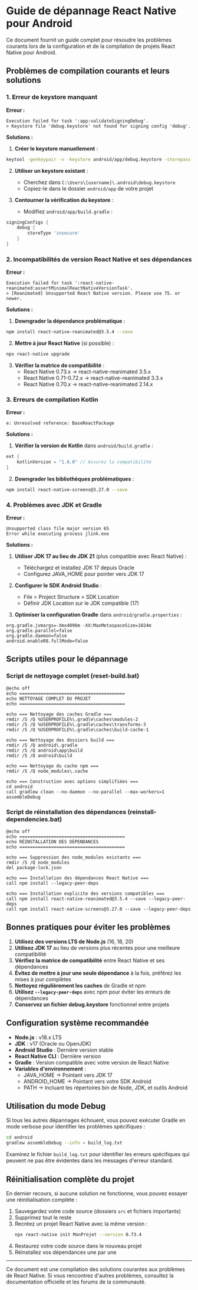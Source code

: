 # Guide de dépannage React Native pour Android

Ce document fournit un guide complet pour résoudre les problèmes courants lors de la configuration et de la compilation de projets React Native pour Android.

## Problèmes de compilation courants et leurs solutions

### 1. Erreur de keystore manquant

**Erreur :**
```
Execution failed for task ':app:validateSigningDebug'.
> Keystore file 'debug.keystore' not found for signing config 'debug'.
```

**Solutions :**

1. **Créer le keystore manuellement** :
```bash
keytool -genkeypair -v -keystore android/app/debug.keystore -storepass android -alias androiddebugkey -keypass android -keyalg RSA -keysize 2048 -validity 10000 -dname "CN=Android Debug,O=Android,C=US"
```

2. **Utiliser un keystore existant** :
   - Cherchez dans `C:\Users\[username]\.android\debug.keystore`
   - Copiez-le dans le dossier `android/app` de votre projet

3. **Contourner la vérification du keystore** :
   - Modifiez `android/app/build.gradle` :
```gradle
signingConfigs {
    debug {
        storeType 'insecure'
    }
}
```

### 2. Incompatibilités de version React Native et ses dépendances

**Erreur :**
```
Execution failed for task ':react-native-reanimated:assertMinimalReactNativeVersionTask'.
> [Reanimated] Unsupported React Native version. Please use 75. or newer.
```

**Solutions :**

1. **Downgrader la dépendance problématique** :
```bash
npm install react-native-reanimated@3.5.4 --save
```

2. **Mettre à jour React Native** (si possible) :
```bash
npx react-native upgrade
```

3. **Vérifier la matrice de compatibilité** :
   - React Native 0.73.x → react-native-reanimated 3.5.x
   - React Native 0.71-0.72.x → react-native-reanimated 3.3.x
   - React Native 0.70.x → react-native-reanimated 2.14.x

### 3. Erreurs de compilation Kotlin

**Erreur :**
```
e: Unresolved reference: BaseReactPackage
```

**Solutions :**

1. **Vérifier la version de Kotlin** dans `android/build.gradle` :
```gradle
ext {
    kotlinVersion = "1.8.0" // Assurez la compatibilité
}
```

2. **Downgrader les bibliothèques problématiques** :
```bash
npm install react-native-screens@3.27.0 --save
```

### 4. Problèmes avec JDK et Gradle

**Erreur :**
```
Unsupported class file major version 65
Error while executing process jlink.exe
```

**Solutions :**

1. **Utiliser JDK 17 au lieu de JDK 21** (plus compatible avec React Native) :
   - Téléchargez et installez JDK 17 depuis Oracle
   - Configurez JAVA_HOME pour pointer vers JDK 17

2. **Configurer le SDK Android Studio** :
   - File > Project Structure > SDK Location
   - Définir JDK Location sur le JDK compatible (17)

3. **Optimiser la configuration Gradle** dans `android/gradle.properties` :
```properties
org.gradle.jvmargs=-Xmx4096m -XX:MaxMetaspaceSize=1024m
org.gradle.parallel=false
org.gradle.daemon=false
android.enableR8.fullMode=false
```

## Scripts utiles pour le dépannage

### Script de nettoyage complet (reset-build.bat)

```batch
@echo off
echo ========================================
echo NETTOYAGE COMPLET DU PROJET
echo ========================================

echo === Nettoyage des caches Gradle ===
rmdir /S /Q %USERPROFILE%\.gradle\caches\modules-2
rmdir /S /Q %USERPROFILE%\.gradle\caches\transforms-3
rmdir /S /Q %USERPROFILE%\.gradle\caches\build-cache-1

echo === Nettoyage des dossiers build ===
rmdir /S /Q android\.gradle
rmdir /S /Q android\app\build
rmdir /S /Q android\build

echo === Nettoyage du cache npm ===
rmdir /S /Q node_modules\.cache

echo === Construction avec options simplifiées ===
cd android
call gradlew clean --no-daemon --no-parallel --max-workers=1 assembleDebug
```

### Script de réinstallation des dépendances (reinstall-dependencies.bat)

```batch
@echo off
echo ========================================
echo RÉINSTALLATION DES DÉPENDANCES
echo ========================================

echo === Suppression des node_modules existants ===
rmdir /S /Q node_modules
del package-lock.json

echo === Installation des dépendances React Native ===
call npm install --legacy-peer-deps

echo === Installation explicite des versions compatibles ===
call npm install react-native-reanimated@3.5.4 --save --legacy-peer-deps
call npm install react-native-screens@3.27.0 --save --legacy-peer-deps
```

## Bonnes pratiques pour éviter les problèmes

1. **Utilisez des versions LTS de Node.js** (16, 18, 20)
2. **Utilisez JDK 17** au lieu de versions plus récentes pour une meilleure compatibilité
3. **Vérifiez la matrice de compatibilité** entre React Native et ses dépendances
4. **Évitez de mettre à jour une seule dépendance** à la fois, préférez les mises à jour complètes
5. **Nettoyez régulièrement les caches** de Gradle et npm
6. **Utilisez `--legacy-peer-deps`** avec npm pour éviter les erreurs de dépendances
7. **Conservez un fichier debug.keystore** fonctionnel entre projets

## Configuration système recommandée

- **Node.js** : v18.x LTS
- **JDK** : v17 (Oracle ou OpenJDK)
- **Android Studio** : Dernière version stable
- **React Native CLI** : Dernière version
- **Gradle** : Version compatible avec votre version de React Native
- **Variables d'environnement** :
  - JAVA_HOME → Pointant vers JDK 17
  - ANDROID_HOME → Pointant vers votre SDK Android
  - PATH → Incluant les répertoires bin de Node, JDK, et outils Android

## Utilisation du mode Debug

Si tous les autres dépannages échouent, vous pouvez exécuter Gradle en mode verbose pour identifier les problèmes spécifiques :

```bash
cd android
gradlew assembleDebug --info > build_log.txt
```

Examinez le fichier `build_log.txt` pour identifier les erreurs spécifiques qui peuvent ne pas être évidentes dans les messages d'erreur standard.

## Réinitialisation complète du projet

En dernier recours, si aucune solution ne fonctionne, vous pouvez essayer une réinitialisation complète :

1. Sauvegardez votre code source (dossiers `src` et fichiers importants)
2. Supprimez tout le reste
3. Recréez un projet React Native avec la même version :
   ```bash
   npx react-native init MonProjet --version 0.73.4
   ```
4. Restaurez votre code source dans le nouveau projet
5. Réinstallez vos dépendances une par une

---

Ce document est une compilation des solutions courantes aux problèmes de React Native. Si vous rencontrez d'autres problèmes, consultez la documentation officielle et les forums de la communauté.

